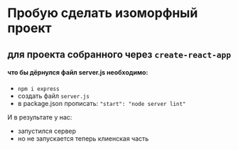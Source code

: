 # Пробую сделать изоморфный проект
## для проекта собранного через `create-react-app`
#### что бы дёрнулся файл server.js необходимо:
* `npm i express`
* создать файл `server.js`
* в package.json прописать: `"start": "node server lint"`


И в результате у нас:
* запустился сервер
* но не запускается теперь клиенская часть

